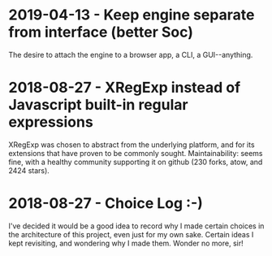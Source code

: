2019-04-13 - Keep engine separate from interface (better Soc)
=============================================================
The desire to attach the engine to a browser app, a CLI, a GUI--anything.

2018-08-27 - XRegExp instead of Javascript built-in regular expressions
=======================================================================
XRegExp was chosen to abstract from the underlying platform, and for its extensions
that have proven to be commonly sought. Maintainability: seems fine, with a healthy
community supporting it on github (230 forks, atow, and 2424 stars).

2018-08-27 - Choice Log :-)
===========================
I've decided it would be a good idea to record why I made certain choices in the
architecture of this project, even just for my own sake. Certain ideas I kept
revisiting, and wondering why I made them. Wonder no more, sir!